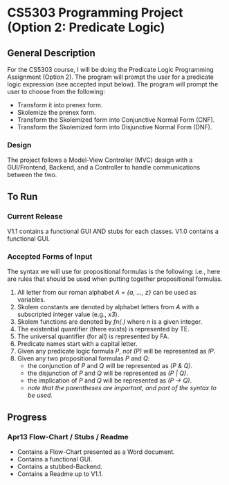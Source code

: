 # CS5303 Programming Project (Option 2: Predicate Logic)

## General Description
For the CS5303 course, I will be doing the Predicate Logic Programming Assignment (Option 2). The program will prompt the user for a predicate logic expression (see accepted input below). The program will prompt the user to choose from the following:
* Transform it into prenex form.
* Skolemize the prenex form.
* Transform the Skolemized form into Conjunctive Normal Form (CNF).
* Transform the Skolemized form into Disjunctive Normal Form (DNF).

### Design
The project follows a Model-View Controller (MVC) design with a GUI/Frontend, Backend, and a Controller to handle communications between the two.

## To Run
### Current Release
V1.1 contains a functional GUI AND stubs for each classes.
V1.0 contains a functional GUI.

### Accepted Forms of Input
The syntax we will use for propositional formulas is the following: i.e., here are rules that should be used when putting together propositional formulas.
1. All letter from our roman alphabet _A = {a, ..., z}_ can be used as variables.
2. Skolem constants are denoted by alphabet letters from _A_ with a subscripted integer value (e.g., _x3_).
3. Skolem functions are denoted by _fn(.)_ where _n_ is a given integer.
4. The existential quantifier (there exists) is represented by TE.
5. The universal quantifier (for all) is represented by FA.
6. Predicate names start with a capital letter.
7. Given any predicate logic formula _P_, _not (P)_ will be represented as _!P_.
8. Given any two propositional formulas _P_ and _Q_:
	* the conjunction of _P_ and _Q_ will be represented as _(P & Q)_.
	* the disjunction of _P_ and _Q_ will be represented as _(P | Q)_.
	* the implication of _P_ and _Q_ will be represented as _(P -> Q)_.
	* _note that the parentheses are important, and part of the syntax to be used._

## Progress
### Apr13 Flow-Chart / Stubs / Readme
* Contains a Flow-Chart presented as a Word document.
* Contains a functional GUI.
* Contains a stubbed-Backend.
* Contains a Readme up to V1.1.